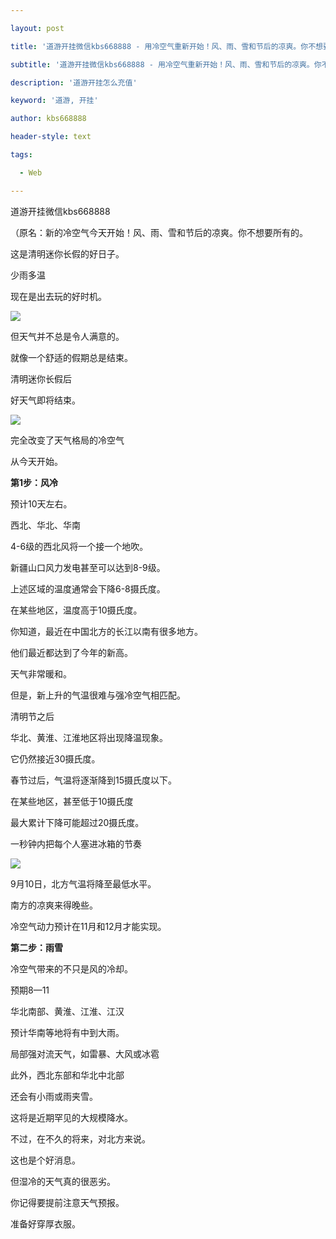---
layout: post
title: '道游开挂微信kbs668888 - 用冷空气重新开始！风、雨、雪和节后的凉爽。你不想要一切。'
subtitle: '道游开挂微信kbs668888 - 用冷空气重新开始！风、雨、雪和节后的凉爽。你不想要一切。'
description: '道游开挂怎么充值'
keyword: '道游, 开挂'
author: kbs668888
header-style: text
tags:
  - Web
---
道游开挂微信kbs668888

（原名：新的冷空气今天开始！风、雨、雪和节后的凉爽。你不想要所有的。

这是清明迷你长假的好日子。

少雨多温

现在是出去玩的好时机。

![](http://dingyue.ws.126.net/HTJh7BcJl1RioSxx=mHXOixR4SkLfHRS8em3GEzbXOX6c1554598530383.gif)

但天气并不总是令人满意的。

就像一个舒适的假期总是结束。

清明迷你长假后

好天气即将结束。

![](http://dingyue.ws.126.net/YbE6nBF5z2uabt32dtFZwXoYDsuQh1nnGZzlKvOBhxvWA1554598530383.jpg)

完全改变了天气格局的冷空气

从今天开始。

 **第1步：风冷**

预计10天左右。

西北、华北、华南

4-6级的西北风将一个接一个地吹。

新疆山口风力发电甚至可以达到8-9级。

上述区域的温度通常会下降6-8摄氏度。

在某些地区，温度高于10摄氏度。

你知道，最近在中国北方的长江以南有很多地方。

他们最近都达到了今年的新高。

天气非常暖和。

但是，新上升的气温很难与强冷空气相匹配。

清明节之后

华北、黄淮、江淮地区将出现降温现象。

它仍然接近30摄氏度。

春节过后，气温将逐渐降到15摄氏度以下。

在某些地区，甚至低于10摄氏度

最大累计下降可能超过20摄氏度。

一秒钟内把每个人塞进冰箱的节奏

![](http://dingyue.ws.126.net/5crKLxBl=vZQdmZcyobVANmK6AcQRsEmH0A6MuSY9qaig1554598530386compressflag.jpg)

9月10日，北方气温将降至最低水平。

南方的凉爽来得晚些。

冷空气动力预计在11月和12月才能实现。

 **第二步：雨雪**

冷空气带来的不只是风的冷却。

预期8—11

华北南部、黄淮、江淮、江汉

预计华南等地将有中到大雨。

局部强对流天气，如雷暴、大风或冰雹

此外，西北东部和华北中北部

还会有小雨或雨夹雪。

这将是近期罕见的大规模降水。

不过，在不久的将来，对北方来说。

这也是个好消息。

但湿冷的天气真的很恶劣。

你记得要提前注意天气预报。

准备好穿厚衣服。

